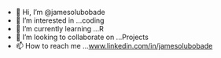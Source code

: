 - 👋 Hi, I’m @jamesolubobade
- 👀 I’m interested in ...coding
- 🌱 I’m currently learning ...R
- 💞️ I’m looking to collaborate on ...Projects
- 📫 How to reach me ...www.linkedin.com/in/jamesolubobade
<!---
jamesolubobade/jamesolubobade is a ✨ special ✨ repository because its `README.md` (this file) appears on your GitHub profile.
You can click the Preview link to take a look at your changes.
--->
